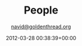 ---
author: navid@goldenthread.org
comments: false
date: 2012-03-28 00:38:39+00:00
layout: page
link: https://www.goldenthread.org/about/people/
slug: people
title: People
wordpress_id: 160
staff:
  heading: Staff
  items:
    - image: /img/archive/2014/03/torange_headshot_tfs-e1498076049423.jpg
      name: Torange Yeghiazarian
      credit: Executive Artistic Director
      bio: >
         <strong>Torange Yeghiazarian</strong> is the Founding Artistic Director of Golden Thread Productions, the first American theatre company focused on the Middle East where she launched such visionary programs as ReOrient Festival, New Threads, Fairytale Players, and What do the Women Say?, and timely initiatives such as Islam 101 and Project Alo? Torange has been recognized by Theatre Bay Area and is one of Theatre Communication Group’s Legacy Leaders of Color. She was honored by the Cairo International Theatre Festival and the Symposium on Equity in the Entertainment Industry at Stanford University. A playwright, director, and translator, Torange contributed a case study chapter to “Casting a Movement”, forthcoming from Routledge, 2019. Her translation and stage adaptation of Nizami’s “Leyla &#038; Majnun” is published on Gleeditions.com. She has been published in The Drama Review, American Theatre Magazine, AmerAsia Journal, and contributed to Encyclopedia of Women &#038; Islamic Cultures and Cambridge World Encyclopedia of Stage Actors. At Golden Thread, Torange directed OH MY SWEET LAND by Amir Nizar Zuabi, and the premieres of OUR ENEMIES: LIVELY SCENES OF LOVE AND COMBAT and SCENIC ROUTES by Yussef El Guindi, THE MYTH OF CREATION by Sadegh Hedayat, TAMAM by Betty Shamieh, STUCK by Amir Al-Azraki, VOICE ROOM by Reza Soroor, and adapted the poem, I SELL SOULS by Simin Behbehani for the stage. Torange was a member of the artistic team that developed BENEDICTUS, a collaboration among Iranian, Israeli, and American artists. She received a Gerbode-Hewlett Playwright Commission Award for ISFAHAN BLUES, a co-production with African American Shakespeare Company, and a commission from the Islamic Cultural Center of Northern California to write THE FIFTH STRING: ZIRYAB’S PASSAGE TO CORDOBA. Other plays include 444 DAYS, WAVES, and CALL ME MEHDI, included in the anthology “Salaam. Peace: An Anthology of Middle Eastern-American Drama,” TCG, 2009. Born in Iran and of Armenian heritage, Torange holds a Master’s degree in Theatre Arts from San Francisco State University.
    - image: /img/archive/2012/03/Headshot-MichelleMulholland-300x300.jpg
      name: Michelle Mulholland
      credit: Managing Director
      bio: >
         <strong>Michelle Mulholland</strong> (Managing Director) has more than 17 years of non-profit management experience from some of San Francisco’s finest arts and environmental justice organizations, including Theater Artaud, Beach Blanket Babylon, Brava Theater, the Commonwealth Club of California, The Coral Reef Alliance and Forests Forever. Since joining Golden Thread in 2012, Michelle has been enhancing day-to-day operations, enabling the company’s exponential growth by professionalizing policies and procedures, implementing a fully integrated patron management system and establishing a donor focused individual giving protocol. A freelance costume designer since 2008, she has designed for numerous Bay Area companies, including Crowded Fire Theater, New Conservatory Theatre Center, Golden Thread Productions, Word for Word, African-American Shakespeare Company, Z Space, Lorraine Hansberry Theatre, Cutting Ball Theater, and Brava Theater. She has also worked with Teatro Zinzanni, ACT and the SFMOMA.
    - image: /img/archive/2018/10/Espino-Laura-300x300.jpg
      name: Laura Espino
      credit: Program Manager, Golden Thread Fairytale Players
      bio: >
         <strong>Laura Espino</strong> is a performing artist, a teaching artist, and a mom. As the Program Manager for Fairytale Players, she spearheads the Education Program at Golden Thread Productions. She works in children&#8217;s theatre education as a Lead Teaching Artist primarily in the San Francisco Unified School District with both the San Francisco Opera Guild and The Magic Theatre. As a performing artist, her work includes credits with Theatreworks Silicon Valley, American Conservatory Theatre, The Magic Theatre, Custom Made Theatre, and California Shakespeare Theatre. She is a Theatre Bay Area Award Nominee. Laura is also the Education Coordinator with TheatreFirst in Berkeley.
    - image: /img/archive/2018/02/Torres-Grisel-300x300.jpg
      name: Grisel Torres
      credit: Production Manager
      bio: >
         <strong>Grisel (GG) Torres</strong> is from the Bay Area by way of migrant parents from Guanajuato, México. She studied Technical Theatre, Light Design, and Props Design at San Francisco State University. She also loves to paint and create movement-based performance art, and sees the two art forms as a vantage point for learning about self-healing. Grisel is the Production Manager and a Resident Artist for Golden Thread Productions, and is also the Venue Manager for the Joe Goode Annex in the Mission. She often designs lights for PUSH Dance Company and Queer Punk performance artist Keith Hennessy. She is extremely grateful to have a hand in making some of the Bay Area&#8217;s best radical art.
    - image: /img/archive/2019/02/Haidari-Farah-300x300.jpg
      name: Farah Haidari
      credit: Marketing and Patron Services Manager
      bio: >
         <strong>Farah Haidari</strong> is an Atlanta-bred writer, comedian, and arts facilitator. As the new Marketing and Patron Services Manager at Golden Thread, she manages and executes the company’s marketing and outreach initiatives, while overseeing the patrons’ front-of-house experience.<br /><br />In her last job as a Copywriter at the Brooklyn Academy of Music, she researched and wrote a range of copy marketing new performances and rising artists’ work. Farah is thrilled to be back in San Francisco, her home for stand-up comedy, and is enthused to be dedicating her work to representation for Middle Eastern people and cultures.
    - image: /img/archive/2012/04/navid_headshot.jpg
      name: Navid Ghaem Maghami
      credit: Art Director
      bio: >
         <strong>Navid Ghaem Maghami</strong> (Art Director) is a graphic designer based in San Francisco. He began working with Golden Thread in 2008. As a design professional and art director he has worked widely in a variety of disciplines and media, while focusing primarily on poster &amp; publication design, logo &amp; visual identity and advertising since 1998. Through his full-service graphic design studio NaMa (namadesignstudio.com), Navid offers creative solutions as well as design consulting services to numerous arts and cultural institutions, visual artists, independent musicians, theater companies, film festivals, and filmmakers both locally and internationally. Navid holds an MFA in design from California College of the Arts in San Francisco.<a href="http://www.namadesignstudio.com" target="_blank">namadesignstudio.com</a>
    - image: /img/archive/2015/02/VidaGhahremani_300x300.jpg
      name: Vida Ghahremani
      credit: Artist Emeritus
      bio: >
         <strong>Vida Ghahremani</strong> began acting in films as a teenager in Iran, where she established the standards of stardom. Some of her Iranian film classics include, CHAHAR RAH HAVADES, TOOFAN DAR SHAHR MA, FARYAD NIMEH-SHAB, FARDA ROWSHAN AST, ATASH VA KHAKESTAR, ESHGH VA ENTEGHAM. In the US, she appeared in the award-winning film by Wayne Wang, ONE THOUSAND YEARS OF GOOD PRAYERS, and THE STONING OF SORAYA M by Cyrus Nowrasteh. Vida has been an artistic associate with Golden Thread since its first production, OPERATION NO PENETRATION, LYSISTRATA 97! Other performances include THE LOVE MISSILE (with Sofia Ahmad as her daughter), ABAGA and NINE ARMENIANS. Ms. Ghahremani is a member of the Screen Actors Guild.
board:
  heading: Board of Trustees
  items:
    - image: /img/archive/2015/08/NoraelSamahy300x300.jpg
      name: Nora el Samahy
      credit: President
      bio: >
         <strong>Nora el Samahy</strong>’s professional acting career began in 1998 as a Fairy in San Francisco Shakespeare Festival’s production of A MIDSUMMER NIGHT’S DREAM. She then went on to work with Campo Santo, Golden Thread Productions, Alter Theater, Aurora Theatre, Magic Theatre, foolsFURY, Traveling Jewish Theatre, Berkeley Repertory Theatre, Exit Theater, Theatre Rhinoceros, Woman’s Will, Shotgun Players, African American Shakespeare Company, among others. In 2013, Nora founded a performance company called Affinity Project with Atosa Babaoff, Beatrice Basso, and Emily Hoffman. Nora is a Pilates teacher and co-owner of studio 74 pilates with business partner Jennifer Moulton.  She received her BA in psychology from Wellesley College. Love and thanks to Patrick and Ziyad.
    - image: /img/archive/2015/03/JohnAtwood_300x300.jpg
      name: John Atwood
      credit: Secretary
      bio: >
         <strong>John Atwood</strong> is a Learning and Development Manager at Google. He partners with engineering leadership to grow engineering talent and scale learning resources globally. During his time at Google, John has worked in the U.S. and Switzerland, and has visited over 10 distributed offices across Asia, Europe, and South America. Previous to Google, John performed with a number of Bay Area theatre companies including: California Shakespeare Theater, Crowded Fire Theater, New Conservatory Theatre, Impact Theatre, and Theatre Rhinoceros. John’s passion for theatre stems from his belief that theatre builds community and serves as a catalyst for important dialogue and positive change. He is absolutely thrilled to serve on the board for Golden Thread Productions. John holds an M.S. in Organization Development from Pepperdine University, and earned a Bachelors degree in Communication and Theatre from the University of California, San Diego.
    - image: /img/archive/2012/03/3f40df2.jpg
      name: Artin Der Minassians
      credit: Treasurer
      bio: >
         <strong>Dr. Artin Der Minassians</strong> is the Founding Artistic Director of the Seemorgh Ensemble (of the Bay Area Classical Harmonies) since 2006 and has directed various concerts with a focus on presenting Armenian and Iranian choral music to a wider audience in the Bay Area. He has collaborated with Pro Arts Gallery in Oakland as part of the Last Friday at Pro Arts concert series. In 2009, he was invited to coach &#8220;Chorissima,&#8221; the Grammy-­winning concert, recording, and touring ensemble of the San Francisco Girls Chorus. His Seemorgh Ensemble was invited to join the Oakland Symphony to conclude the &#8220;Notes from Armenia&#8221; concert at the majestic Paramount Theatre in 2010. The singing of the chorus in that concert was described as “lustily”, “creating panoply of stirring sounds”, and “raising the rafters” in <em>San Francisco Classical Voice</em>, <em>San Francisco Chronicle</em>, <em>Oakland Tribune</em>, <em>San Jose Mercury News</em>, and <em>Contra Costa Times</em>. &#8220;A Transcendent Homage: A Choral Tribute to the House of Torgom&#8221; concert of the Seemorgh Ensemble toured the Bay Area and the Central Valley in 2010. He directed &#8220;A Komitas Wedding project&#8221; — a collaboration between acting crew and acappella chorus — in San Francisco in 2011. In July 2016, he was selected to join the National Chamber Choir of Armenia as part of an intensive masterclass/workshop organized by the Armenian General Benevolent Union (AGBU). Artin holds a PhD degree from UC Berkeley in Electrical Engineering and Computer Sciences, and is the Engineering Director at Empower Semiconductor, a Bay Area startup company. He has been a board member of the UC Berkeley Armenian Alumni (UCBAA) and the Bay Area Classical Harmonies (BACH).
    - image: /img/archive/2019/02/Allam-May-300x300-2.jpg
      name: May Allam
      bio: >
         <strong>May Allam</strong> is Senior Director of Engineering at TiVo, San Jose CA. She manages an Engineering organization responsible for developing the TiVo experience for set-top boxes at millions of households worldwide. Before joining TiVo, May worked at Palm and IBM Cairo Scientific Center. Throughout her career, May focused on building and empowering technical teams who develop great products. May is passionate about performing arts and believes in the power and impact of performing arts in widening of visions and spreading of genuine human values. May is thrilled to support Golden Thread’s mission of building bridges between the Middle East and the West by sharing stories and opening a dialogue.
    - image: /img/archive/2017/12/Novick-Rebecca.jpg
      name: Rebecca Novick
      bio: >
         <strong>Rebecca Novick</strong> is a theatremaker based in San Francisco Bay Area. Recent projects have included <em>Electra</em> at Ten Thousand Things in Minneapolis, the world premiere of <em>A Ghost Town</em> by Juliette Carrillo for Cornerstone Theater in Los Angeles, a production of Shakespeare’s <em>Tempest </em>for California Shakespeare Theater that toured homeless shelters, prisons, and community centers, and a production of Erik Ehn’s <em>Dogsbody</em> that was presented at La Mama in New York City. Rebecca was the founding artistic director of Crowded Fire Theater Company and led the company for ten years. She also developed and led the Triangle Lab, a collaboration between California Shakespeare Theater and Intersection for the Arts, that explored how art can be more deeply integrated into community life, and then went onto serve as California Shakespeare Theater’s associate artistic director. She is thrilled to join the Golden Thread Board of Trustees, and to support the sharing of diverse stories of the Middle East.
    - image: /img/archive/2014/03/torange_headshot_tfs.jpg
      name: Torange Yeghiazarian
      bio: >
         <strong>Torange Yeghiazarian</strong> (Executive Artistic Director) founded Golden Thread in 1996 where she launched such visionary programs as ReOrient Festival &#038; Forum, Middle East America (in partnership with the Lark and Silkroad Rising), Islam 101 (with Hafiz Karmali), New Threads, and the Fairytale Players. Torange’s plays include ISFAHAN BLUES, 444 DAYS, THE FIFTH STRING: ZIRYAB’S PASSAGE TO CORDOBA, and CALL ME MEHDI. Awards include the Gerbode-Hewlett Playwright Commission Award (ISFAHAN BLUES) and a commission by the Islamic Cultural Center of Northern California (THE FIFTH STRING). Her short play CALL ME MEHDI is published in the anthology “Salaam. Peace: An Anthology of Middle Eastern-American Drama,” TCG 2009. She adapted the poem, I SELL SOULS by Simin Behbehani to the stage, and directed the premieres of OUR ENEMIES: LIVELY SCENES OF LOVE AND COMBAT and SCENIC ROUTES by Yussef El Guindi, THE MYTH OF CREATION by Sadegh Hedayat, TAMAM by Betty Shamieh, STUCK by Amir Al-Azraki and VOICE ROOM by Reza Soroor, amongst others. Her articles on contemporary theatre in Iran have been published in The Drama Review (2012), American Theatre Magazine (2010), and Theatre Bay Area Magazine (2010), and HowlRound. Torange has contributed to the Encyclopedia of Women and Islamic Cultures and Cambridge World Encyclopedia of Stage Actors. Born in Iran and of Armenian heritage, Torange holds a Master’s degree in Theatre Arts from San Francisco State University. Torange has been recognized by Theatre Bay Area and is one of Theatre Communication Group’s Legacy Leaders of Color. She was honored by the Cairo International Theatre Festival (2016) and the Symposium on Equity in the Entertainment Industry (2017).
    - image: /img/archive/2017/08/MurreyNelson-300x300.jpg
      name: Murrey Nelson
      bio: >
         <strong>Murrey Nelson</strong> is the Director of Development for Chanticleer, a 39-year-old men’s a cappella group based in San Francisco.  Following 20 years in the for-profit sector, primarily doing trademark licensing in the fashion industry, she made the decision to be a fundraising professional for arts non-profits, and has done so for 11 years, mostly in the field of classical music.  Murrey got to know Golden Thread when they were a tenant of Z Space, where she served on the board for 11 years; and got to know them more intimately when she provided fundraising consulting services to the organization in 2014.  She has served on three theatre boards, and is currently serving on the board of Sojourn, the multi-faith volunteer chaplaincy at Zuckerberg San Francisco General Hospital.  She is also on the Vestry of Trinity Saint Peters Episcopal Church and is the Chair of the Phillips Academy (Andover) Northern California Regional Alumni Association.  Murrey is delighted to bring her expertise to such a fine theatre company as Golden Thread.
    - image: /img/archive/2018/03/Babak-Sani-300x300.jpg
      name: Babak Sani
      bio: >
         <strong>Babak Sani</strong> is a partner at the law firm of Kilpatrick Townsend &#038; Stockton, where he has been practicing law since 1992. Prior to that, he had an engineering career in Silicon Valley as an integrated circuit designer in the microelectronics industry. He was born in Iran and emigrated to the U.S. at the age of 15. He has been a longtime supporter of a number of non-profits focusing on the arts, education, the environment, and immigration reform, and has provided pro bono legal services for several such organizations. He also serves on the board of The Body Positive, a non-profit focusing on education around body image. His interest in the fine arts, in particular of the type that builds bridges between the Middle East and the West, made him an early supporter of Golden Thread Productions. He believes deeply in the mission of Golden Thread and is delighted to be part of the organization. He received a Bachelor’s degree from UC Berkeley in Electrical Engineering and Computer Sciences, a Master’s degree from Santa Clara University in telecommunications, and his Juris Doctor degree from UC Hastings. He has two daughters and lives in Berkeley, CA.
artists:
  heading: Resident Artists
  text: >
    After years of building a thriving artistic community, we’re finally making it official. Golden Thread is launching its Resident Artist program as a three-year pilot seeking to create more opportunities for our artistic community, define pathways of career development, and make our diversity and impact more visible.
  items:
    - image: /img/archive/2018/02/Abdulrazzak-Hassan-300x300.jpg
      name: Hassan Abdulrazzak
      credit: Playwright
      bio: >
        <strong>HASSAN ABDULRAZZAK (Resident Artist / Playwright)</strong> is of Iraqi origin, born in Prague and living in London. His plays include <em>Baghdad Wedding </em>(Soho Theatre, 2007; Belvoir St Theatre, 2009; Akvarious Productions, 2010), <em>The Prophet </em>(Gate Theatre, 2012), <em>Love, Bombs, and Apples </em>(Arcola Theatre, 2016; and UK tour), and <em>And Here I Am</em> (Arcola Theatre, 2017; and UK tour). His short plays include <em>Lost Kingdom, </em>which was selected out of 75 scripts to be part of San Francisco&#8217;s ReOrient 2015 Festival at Golden Thread, and <em>Trump in Palestine</em>, part of a multi-author show called <em>Top Trumps</em> performed at Theatre 503 (January, 2017).  He has contributed to several anthologies including <em>Iraq+100: Stories From a Century After the Invasion</em> (Conemma Press, 2016) anrd <em>Don’t Panic I’m Islamic</em> (Saqi books, 2017). He is the recipient of George Devine, Meyer-Whitworth and Pearson theatre awards, as well as the Arab British Centre Award for Culture. <strong><a href="http://abdulrazzak.weebly.com" target="_blank">abdulrazzak.weebly.com</a></strong>
    - image: /img/archive/2018/02/Alsafi-Munaf-300x300.jpg
      name: Munaf Alsafi
      credit: Actor
      bio: >
        <strong>MUNAF ALSAFI (Resident Artist / Actor and Musician) </strong>is a Bay Area musician and actor who was introduced to theatre with <em>Aftermath</em> (Theatre Period) in 2012. Since then, he has acted with Golden Thread Productions, Bay Area Children&#8217;s Theatre, The One Minute Play Festival, and Indistage, amongst others. Recent performances include <em>Our Enemies: Lively Scenes of Love and Combat</em>, <em>Rickshaw Girl</em>, <em>Othello</em>, and <em>The Fifth String: Ziryab&#8217;s Passage to Cordoba</em>. Munaf was born in Iraq and although he migrated to the United States as a child, he was exposed to the music of his homeland at an early age and that music has continued to influence him. In America, he was raised in Alabama and Mississippi where he was exposed to the delta blues and rhythm and blues. He writes music, is a multi-instrumentalist and vocalist, and his instrument of choice is the Oud. He enjoys blending music and theatre whenever possible.</p>
    - image: /img/archive/2018/02/Arun-Kenan-300x300.jpg
      name: Kenan Arun
      credit: Make-up Designer
      bio: >
        <strong>KENAN ARUN (Resident Artist / Makeup Designer) </strong>is a makeup artist for stage and FX makeup for 10 years, and has been working with Golden Thread Productions since 2014. Some of his credits include <em>The Maids</em> by Jean Genet (Stage on the Run, One-Act Festival, Heidelberg, Germany, 2011), <em>Angels in America</em> by Tony Kushner (Stage on the Run, Ankara, Turkey, 2012), <em>The Phantom of the Opera</em> by Andrew Lloyd Webber (Turkish-American Association, Ankara, Turkey, 2012), <em>Rendezvous</em> by Rob Cantor (Music Video, Los Angeles, 2014), ReOrient 2015 and 2017 Festivals (Golden Thread Productions, San Francisco), <em>The Colored Museum</em> by George C. Wolfe (The African-American Shakespeare Company, San Francisco, 2016), <em>The Most Dangerous Highway in the World</em> by Kevin Artigue (Golden Thread Productions, San Francisco, 2016), <em>Seven Minutes to Closing</em> by Kim Nunley (Short Movie, Oakland, 2016), <em>Our Enemies: Lively Scenes of Love and Combat</em> by Yussef El Guindi (Golden Thread Productions, San Francisco, 2017). He also serves as Wig &amp; Makeup Consultant at Drunk Drag Broadway. <strong><a href="http://kenanarunmakeup.com">kenanarunmakeup.com</a></strong>
    - image: /img/archive/2018/02/Barnes-Cassie-300x300.jpg
      name: Cassie Barnes
      credit: Lighting Designer
      bio: >
        <strong>CASSIE BARNES (Resident Artist / Lighting Designer) </strong>is a lighting designer all across the Bay Area for companies such as Golden Thread Productions, Breadbox, Bay Area Children&#8217;s Theatre, 99 Stock Productions, Wiley West Productions, and Custom Made. She has recently expanded her career to include dance, which has led her to work with Applegate Dance Company, Bayer Ballet, Bay Pointe Ballet, Ledoh with Salt Farm, and Meredith Webster. She also works as a lighting technician at the San Francisco Conservatory of Music.
    - image: /img/archive/2018/02/ElGuindi-Yussef-300x300.jpg
      name: Yussef El Guindi
      credit: Playwright
      bio: >
        <strong>YUSSEF EL GUINDI’s (Resident Artist / Playwright)</strong> productions include <em>The Talented Ones</em> at Artists Repertory Theatre in Portland (Santa Barbara Independent Indy Award); <em>Our Enemies: Lively Scenes of Love and Combat</em> at Golden Thread Productions (American Theatre Critics Association’s M. Elizabeth Osborn Award); <em>Threesome</em> at Portland Center Stage, ACT, and at 59E59 (winner of a Portland Drammy for Best Original Script); <em>The Ramayana</em> (co-adaptor with Stephanie Timm) at ACT Seattle; <em>Pilgrims Musa and Sheri in the New World</em> (winner of the Steinberg/American Theater Critics Association’s New Play Award) also at ACT Seattle and at Center Repertory Company (Walnut Creek, CA); and <em>Language Rooms</em> (Edgerton Foundation New American Play Award), co-produced by Golden Thread Productions and Asian American Theater Company in San Francisco; at the Wilma Theater in Philadelphia (premiere), and at the Los Angeles Theater Center.
    - image: /img/archive/2018/02/Etemad-Nakissa-300x300.jpg
      name: Nakissa Etemad
      credit: Dramaturg
      bio: >
        <strong>NAKISSA ETEMAD (Resident Artist / Dramaturg) </strong>is a professional dramaturg, producer, director, and French translator based in San Francisco. The Regional VP of Metro Bay Area for the Literary Managers and Dramaturgs of the Americas (LMDA), she has worked in the field of dramaturgy since 1992, including full-time posts at The Wilma Theater, San Jose Repertory Theatre, and San Diego Rep. Nakissa specializes in new play development and has fostered 24 professional world premiere plays and musicals, and dramaturged over 90 productions, workshops, and staged readings. Credits include the four multi-city world premieres of Marcus Gardley’s <em>the road weeps, the well runs dry</em>, produced by the Lark’s Launching New Plays into the Repertoire initiative, which garnered her the 2015 Elliott Hayes Award for Outstanding Achievement in Dramaturgy. Nakissa is currently working with frequent collaborator Gardley on his <em>Play on! </em>commission of <em>King Lear</em> for Oregon Shakespeare Festival. She studied at the Université de Paris III, and holds an MFA in Dramaturgy from UCSD and certificates from Le Cordon Bleu, London.
    - image: /img/archive/2018/02/Khalil-Hannah-300x300.jpg
      name: Hannah Khalil
      credit: Playwright
      bio: >
        <strong>HANNAH KHALIL’s (Resident Artist / Playwright) </strong>stage plays include <em>The Scar Test</em> opened at Soho Theatre, London (“Political Theatre at its best” —<em>Exeunt</em>)<em>, Scenes from 68* Years</em> at Arcola Theatre, London (2017 James Tait Black Award nomination; “confirms Khalil as a dramatist of compelling potential” —<em>Daily Telegraph</em>), <em>The Worst Cook in the West Bank</em> at Liverpool Arabic Arts Festival, <em>Bitterenders</em> at Golden Thread Productions in San Francisco (winner Sandpit Arts’ Bulbul 2013), <em>Plan D</em> at Tristan Bates Theatre, London (nominated for the Meyer Whitworth Award), and <em>Ring</em> at (Soho Theatre’s Westminster Prize). Hannah’s work for radio includes <em>The Deportation Room</em> and <em>Last of the Pearl Fishers</em>, both for BBC Radio 4. She is currently working on Channel 4 drama <em>Hollyoaks</em>. Her first short film <em>The Record took</em> the Tommy Vine Award at the Underwire Festival 2015 and is in post-production. She is under commission for Shakespeare&#8217;s Globe, The RSC and the National Theatre of Scotland. She was the Bush Theatre’s writer on attachment as part of Project 2036 in 2017. <a href="http://www.hannahkhalil.com/" target="_blank">hannahkhalil.com</a>
    - image: /img/archive/2018/02/Rahamim-Roneet-300x300.jpg
      name: Roneet Aliza Rahamim
      credit: Actor
      bio: >
        <strong>RONEET ALIZA RAHAMIM (Resident Artist / Actor) </strong>made her professional Bay Area debut performing with Golden Thread Productions in 2012. After receiving a B.F.A. in Acting from Marymount Manhattan College, she spent time working in the Twin Cities in Minnesota with companies such as Mixed Blood, Park Square Theatre, and Swandive Theater. Since the Bay Area native moved back to California, she has enjoyed working with City Lights Theater Company, Palo Alto Players, Breadbox Theater, and of course Golden Thread, among others. At Golden Thread, you may have seen her in ReOrient 2012 and 2015 and once or twice reading a New Threads work. In 2017, she was honored to receive a Theatre Bay Area Award for her work in <em>The Diary of Anne Frank </em>— playing young Anne was a dream role come true. Roneet stands for theatre that betters us as human beings, important stories like Anne’s and the stories Golden Thread strives to bring to its audiences. <strong><a href="http://www.roneet.com/">roneet.com</a></strong>
    - image: /img/archive/2015/08/damien-seperi300x300.jpg
      name: Damien Seperi
      credit: Actor
      bio: >
        <strong>DAMIEN SEPERI (Resident Artist / Actor) </strong>has done several plays and readings with people he considers friends at Golden Thread Productions, including the world premiere of <em>Autobiography of a Terrorist </em>by Saïd Sayrafiezadeh and the ReOrient 2015 Festival of Short Plays. He has been acting in the Bay Area for many years, and hopes to continue doing so for many more. He studied at A.C.T. and Berkeley Repertory Theatre. Vives les artistes!
    - image: /img/archive/2016/09/Headshot-MohammadTalani-300x300.jpg
      name: Mohammad Talani
      credit: Actor and Musician
      bio: >
        Born in Iran, <strong>MOHAMMAD TALANI (Resident Artist / Actor and Musician) </strong>is a Berkeley-based musician, actor, and videographer. He is founding member of BandBand and joined the indie Iranian band, Kiosk in 2012. He has been living in U.S. since 2010 and collaborated with different artists such as Bahram Beyzaei, Mohsen Namjoo, Babak Jalali, Shahrzad Sepanlou and Circo cafe.
    - image: /img/archive/2018/02/Uesugi-Mikiko-300x300.jpg
      name: Mikiko Uesugi
      credit: Scenic Designer
      bio: >
        <strong>MIKIKO UESUGI (Resident Artist / Scenic Designer) </strong>designed <em>Our Enemies: Lively Scenes of Love and Combat</em>, <em>444 Days</em>, <em>Language Room</em>, <em>Night Over Erzinga,</em> and ReOrient 2004 Festival of Short Plays for Golden Thread Productions. Other theatre credits include <em>Detroit</em>, <em>Fat Pig</em>, and <em>Salome</em> for Aurora Theatre Company; <em>This Lingering Life</em> for Theatre of Yugen; <em>Topdog/Underdog</em> for Marin Theatre Company, <em>Blackademics</em> for Crowded Fire; <em>Food Stories </em>and<em> 4 Adverbs</em> for Word for Word; <em>Ambition Facing West</em> for TheatreWorks; <em>Peer Gynt</em> for the American Conservatory Theater M.F.A. program; <em>Let My Enemy Live Long!</em> for Berkeley Repertory Theatre; <em>Brönte </em>and<em> A Common Vision</em> for Magic Theatre; and <em>Curlew River</em> for Chanticleer. Uesugi, originally from Japan, received her B.A. in painting at Musashino Art University<em>, </em>and has exhibited her work in Tokyo. She received her M.F.A. in Theatre Arts from SFSU and held a design internship at A.C.T. She is a recipient of the NEA/TCG Career Development Program for Designers, Ignite Fund, and the Isadora Duncan Dance Award.
    - image: /img/archive/2018/02/Ahmad-Sofia-300x300.jpg
      name: Sofia Ahmad
      credit: Actor
      bio: >
        <strong>SOFIA AHMAD (Resident Artist / Actor)</strong> is an Oakland-based actor, ballroom dance instructor and choreographer, and teaching artist. Her first collaboration with Golden Thread was in 2003 on the original musical <em>The Love Missile<strong>. </strong></em>Since then, she has had the pleasure of appearing in the mainstage productions of <em>Isfahan Blues</em> and <em>The Most Dangerous Highway in the World,</em> as well as many readings. Other local acting credits include SF Shakespeare Festival, Magic Theatre, Shakespeare Santa Cruz, Those Women Productions, Arabian Shakespeare Festival, San Jose Stage, Pacific Repertory Theater, Bay Area Playwrights Festival, and New Conservatory Theatre Center. Theatre choreography credits include San Francisco Playhouse and Inverness Shakespeare. She has served as a teaching artist with SF Shakespeare, Theatreworks, Word 4 Word, San Francisco School, and the City of Piedmont. Sofia is a graduate of NYU’s Tisch School of the Arts and a proud member of AEA and SAG-AFTRA. <strong><a href="http://www.sofiaahmad.com/">sofiaahmad.com</a></strong>
    - image: /img/archive/2018/02/Apfel-Wesley-300x300.jpg
      name: Wesley Apfel
      credit: Stage Manager
      bio: >
        <strong>WESLEY APFEL (Resident Artist / Stage Manager) </strong>is excited to join the team of Resident Artists at Golden Thread.  For the company, he has stage managed the ReOrient Festivals in 2012 and 2015, and the world premiere of <em>Night Over Erzinga</em>.  Bay Area credits include <em>Detroit, After the Revolution</em>, and <em>This Is How It Goes </em>(Aurora); <em>The 39 Steps</em>, <em>Lucky Stiff,</em> and <em>Xanadu</em> (Center REP); <em>Somewhere</em> (Theatreworks). He’s spent five seasons with the Sacramento Theatre Company, including the world premieres of <em>The Donner Party: An American Musical, Of Kites and Kings</em>, and<em> Kate: The Unexamined Life of Katharine Hepburn. </em>He has stage managed more than 40 productions in the New York area — including the original productions of <em>The Graduate, Festen, Gutenberg the Musical!, Bat Boy, The Musical of Musicals</em>, <em>Little Fish </em>and <em>The Thing About Men</em>. Wes also served as the Production Supervisor for the Summer Play Festival at the Public Theatre.
    - image: /img/archive/2018/02/Asher-James-300x300.jpg
      name: James Asher
      credit: Actor
      bio: >
        <strong>JAMES ASHER (Resident Artist / Actor) </strong>Regional: <em>Sweeney Todd, Show Boat</em> (San Francisco Opera); <em>The Laramie Project</em> (Berkeley Rep/La Jolla Playhouse); <em>Three Trials of Oscar Wilde</em> (national tour); <em>Picasso at the Lapin Agile</em> (national tour); <em>The Foreigner</em> (San Jose Rep); <em>Tape</em> (Magic Theatre); <em>Our Enemies: Lively Scenes of Love and Combat,</em> <em>Language Rooms, Back of the Throat</em> (Golden Thread/LATC); <em>You Mean to Do Me Harm </em>(SF Playhouse); <em>The Merry Wives Of Windso</em>r (Santa Cruz Shakespeare Festival); <em>Love&#8217;s Labour Lost</em> (Idaho Shakespeare Festival). NYC/Off Broadway: <em>The Laramie Project</em> (Union Square Theater); <em>Destination America</em> (Second Stage Studio); <em>Sajjil (Record)</em> (Nibras Theater Co). Film: <em>Paradise Club</em>, <em>Us</em>, <em>The Singularity is Near</em>. TV: <em>Parenthood</em> (NBC), <em>Spicy City</em> (HBO), <em>Chance</em> (Hulu).
    - image: /img/archive/2018/02/Boyd-Kate-300x300.jpg
      name: Kate Boyd
      credit: Scenic and Lighting Designer
      bio: >
        <strong>KATE BOYD (Resident Artist / Scenic and Lighting Designer) </strong>recently designed sets for ReOrient 2017 Festival of Short Plays, sets and lights for <em>Isfahan </em><em>Blues</em>, and sets for <em>The Most Dangerous Highway in the World </em>(TBA Award nomination). Other credits: Aurora Theatre, Center Rep, Magic Theatre, Merola Opera, SF Conservatory of Music, Marin Theatre Company, TheatreWorks, and Brava. Kate teaches stagecraft and design at Lick-Wilmerding High School, and was a recipient of the Gerbode Design Fellowship.
    - image: /img/archive/2018/02/Eliezer-Deborah-300x300.jpg
      name: Debórah Eliezer
      credit: Actor
      bio: >
        <strong>DEBÓRAH ELIEZER (Resident Artist / Actor)</strong>, is an ensemble theatre maker. She has been working with Golden Thread since 2003. Golden Thread credits include <em>Karima’s City</em> (2003 ReOrient and 2004 Cairo Festival of Experimental Theatre) by Yussef El Guindi, <em>The Admission</em> by Mottie Lerner, <em>Ecstasy, a Waterfable</em> by Denmo Ibrahim, and <em>The Fifth String</em> by Torange Yeghiazarian. Eliezer is the Co-Artistic Director of foolsFURY, producing new work, a national festival, internship opportunities, and public educational programs. She holds a BA Cum Laude from SF State University and a certificate in Sound, Voice, Music Healing from CIIS. With foolsFURY, Eliezer has created and performed in world premieres of <em>(dis)Place[d]</em>, which she wrote and performed, <em>The Unheard of World</em> by Fabrice Melquiot,  <em>Faulted</em> by Angela Santillo, <em>Port Out Starboard Home</em> with Sheila Callaghan (SF and NYC), <em>Monster in the Dark</em> with Doug Dorst,  <em>The Devil on All Sides</em> by Fabrice Melquiot (SF and NYC),  <em>All You Can Eat</em> by Steven Morgan Haskell,  and <em>The Jensen Files</em> by Ben Yalom. Eliezer directed and choreographed <em>The Seeing Place</em> by Elizabeth Spreen and Debórah Eliezer. Choreographic credits include Boxcar’s <em>The Speakeasy</em>, foolsFURY’s <em>Port Out, Starboard Home</em>, <em>Monster in the Dark</em>, Charles Mee’s <em>Big Love</em>, Shakespeare’s <em>Twelfth Night</em>, and foolsFURY’s adaptation of Don Delillo’s <em>Valparaiso</em>. Incubator Series performances include Lucinda Otto’s <em>Threshold</em>, Mia Rovegno’s <em>The Apartment</em>, Doug Dorst’s <em>(R)Evolution X</em>,  and Angela Santillo’s <em>Sera</em>. She has also worked with Woman’s Will, The Puppet Players, Marin Shakespeare, Antenna Theater, and TJT. She was the Co-Artistic Director of Eclipse Dance Theater from 1996-2002. As a professional voiceover artist, you may have heard her voice in over 25 Leapfrog Toys, Sims 2, 3, and 4 video games, or numerous radio ads. Eliezer teaches throughout the Bay Area, and maintains a private coaching practice.  She produces weddings, workshops, and retreats at Venado, a 33-acre artist retreat center.  For more information, visit Venado Retreat on Facebook.
    - image: /img/archive/2018/02/Etemad-Naseem-300x300.jpg
      name: Naseem Etemad
      credit: Actor
      bio: >
        <strong>NASEEM ETEMAD (Resident Artist / Actor) </strong>is a Los Angeles-based actor that has worked both behind the scenes and on stage with Golden Thread Productions over the last three years, appearing in their New Threads Reading Series, in ReOrient 2015 as Yuliana in <em>Turning Tricks </em>and in ReOrient 2017 as Najla in <em>Manar </em>and as Woman 2 in <em>The Rehearsal. </em>Favorite roles include Pakeeza in <em>Suburbia </em>at Breach Once More; Maryam in <em>Strength and Fortune, </em>a short film by Zein Productions; and Samar in <em>Veils </em>at The Pear Theatre<em>.</em>
    - image: /img/archive/2013/07/mona-headshot.jpg
      name: Mona Mansour
      credit: Playwright
      bio: >
        <strong>MONA MANSOUR</strong> <strong>(Resident Artist / Playwright)</strong> <em>We Swim, We Talk, We Go to War</em>, directed by Evren Odcikin, will premiere at Golden Thread in 2018. <em>The Vagrant Trilogy </em>premieres at Mosaic Theater in D.C. in June 2018, directed by Mark Wing-Davey. It was presented at New Dramatists in fall 2016 after a workshop at the Vineyard Arts Project with the Public Theater. Of the trilogy: <em>The Hour of Feeling </em>(directed by Wing-Davey) premiered at the Humana Festival at Actors Theatre of Louisville, and a new Arabic translation was presented at NYU Abu Dhabi as part of its Arab Voices Festival in 2016; <em>Urge For Going </em>had productions at Public LAB (directed by Hal Brooks) and Golden Thread (directed by Odcikin); <em>The Vagrant </em>was workshopped at the 2013 Sundance Theater Institute. Other plays: <em>The Way West (</em>Labyrinth Theater, directed by Mimi O’Donnell; Steppenwolf, directed by Amy Morton; and Marin Theatre Company, directed by Hayley Finn), <em>Unseen </em>(Gift Theater Chicago, directed by Maureen Payne-Hahner), and <em>In the Open </em>(Waterwell, directed by James Dean Palmer). Mona is a member of New Dramatists. Commissions include Playwrights Horizons, Old Globe Theater, La Jolla Playhouse, and Oregon Shakespeare Festival’s “American Revolutions.” 2012 Whiting Award. 2014 Middle East America Distinguished Playwright Award. <strong><a href="http://www.monamansour.com">monamansour.com</a></strong>
    - image: /img/archive/2015/08/Sara-Razavi300x300.jpg
      name: Sara Razavi
      credit: Director and Actor
      bio: >
        <strong>SARA RAZAVI (Resident Artist / Director and Actor) </strong>served on the Golden Thread Board of Trustees from 2010-2016. Razavi first collaborated with Golden Thread as a performer in ReOrient 2007. She joined the ReOrient team again in 2009, notably as the monologist in <em>The Monologist Suffers Her Monologue</em> by Yussef El Guindi. In addition to performance, Razavi has also directed several productions as part of ReOrient Festivals, including Mona Mansour and Tala Manassah’s <em>The Letter (2012) </em>and <em>The House</em> (2015), Farzam Farrokhi’s <em>2012 </em>(2012), Nahal Navidar’s <em>Songs of our Childhood</em> (2015), E.H. Benedict&#8217;s <em>War on Terror </em>(2017)<em>, </em>and Sevan K. Greene&#8217;s <em>A is For Ali </em>(2017). In addition to Golden Thread, some of Razavi’s favorite Bay Area collaborations include various productions with Elastic Future, Maryam Rostami’s, <em>Persepolis, Texas</em> for CounterPULSE, and Denmo Ibrahim’s <em>BABA </em>for Alter Theatre (winner for San Francisco Bay Area Theatre Critics Circle award for “Best Original Script” and nominee for “Best Solo Performance”). Razavi graduated from UC Davis with a degree in sociology and theatre studies, which included a year-long theatre focus at University of Birmingham, in England. In 2013 she completed her MBA with a focus on social enterprises and is presently the Interim CEO of Working Solutions, a microlender which provides capital and consulting services to local small businesses.
    - image: /img/archive/2018/02/Tateosian-Lisa-300x300.jpg
      name: Lisa Tateosian
      credit: Actor and Choreographer
      bio: >
        <strong>LISA TATEOSIAN (Resident Artist / Choreographer and Actor)</strong> has been working with Golden Thread since 2002, when she choreographed and performed in the musical <em>Love Missile</em>. She has since worn many hats with the company: performer in a number of productions, stage manager for <em>Benedictus</em>, choreographer for <em>Learn to Be Latina</em> and Fairytale Players, as well as helping with assorted administrative and production tasks. Lisa has also consulted with and helped launch Golden Thread’s Education Program. Born to parents of Armenian descent, Lisa grew up in the Bay Area, studying music and dance, and began performing in community theatre at age 11. Lisa has enjoyed performing with various local dance and theatre companies including Khadra International Dance Theatre, Ballet Asfaneh, Dance Brigade, CTA/Crossroads, Douglas Morrison Theatre, Women’s Will, and College of Marin. She had a career as a Teaching Artist in numerous schools in the Bay Area, and toured in California in school productions. She has enjoyed choreographing for student shows and professional theatre. Lisa holds a B.A. in Fine Arts from Mills College and a M.A. in Educational Theatre from New York University.
    - image: /img/archive/2018/02/Warda-Bella-300x300.jpg
      name: Bella Warda
      credit: Actor and Director
      bio: >
        <strong>BELLA WARDA (Resident Artist / Actor and Director),</strong> an Iranian-born Berkeley resident, has worn many hats in the world of theatre, including acting, directing, and set and costume design. Some hats looked better than others. She hopes the hat she is wearing this time will fit and please you. She is a founding member of the Darvag Theater Group, which celebrated its 30th anniversary in 2015.
    - image: /img/archive/2018/02/Alaudini-Shoresh-300x300.jpg
      name: Shoresh Alaudini
      credit: Actor
      bio: >
        <strong>SHORESH ALAUDINI (Resident Artist / Actor) </strong>is a self- proclaimed mavenous artist, combining ravenous and maven to encompass his insatiable desire to express through any possible creative outlet at his disposal. He received his B.A. in Performing Arts and Social Justice at the University of San Francisco. He was the inaugural recipient of the Beach Blanket Babylon $10,000 Acting Scholarship for the Arts. He has performed with Golden Thread Productions, Berkeley Repertory Theatre, Shotgun Players, Pollinator Theatre, Sleepwalkers Theatre, Theatre Period, Crowded Fire, Brava, Rising Voices, College Players USF, Ross Valley Players, and Intersection for the arts. Film credits include 2004’s award winning indy <em>Mission Movie</em>, 2007 Sundance Selection <em>Strange Culture</em>, and Focus Feature’s 2016 release <em>Kicks</em>. Born of Laotian and Persian Roots, part of his mission in the Bay Area revolves around showcasing those interconnected aspects of family and culture integral to his upbringing to garner a greater understanding of how we can build common ground through storytelling.
    - image: /img/archive/2018/02/Ard-James-300x300.jpg
      name: James Ard
      credit: Sound Designer
      bio: >
        <strong>JAMES ARD (Resident Artist / Sound Designer) </strong>Ard is a local San Francisco designer, noisemaker, mechanic, and theatre vagrant, who composes soundscapes &amp; music for humans, dogs, parrots, and bicycles. Ard’s sound design has been heard at the Public Theater in New York, the Getty Villa in Los Angeles, and most importantly: here at home in San Francisco, at the Potrero Stage, in collaborations with both Golden Thread Productions and Crowded Fire. Recent Golden Thread credits include adaptation for <em>Shelter </em>(alongside Torange Yeghiazarian), sound design for <em>The Most Dangerous Highway in the World</em>, and sound design for various plays presented at ReOrient Festivals 2015 and 2017.  Ard is a co-founder of SoundPlay.media, and is currently producing short plays for podcast at <strong><a href="http://www.barewiretheatre.com">BareWireTheatre.com</a></strong>.
    - image: /img/archive/2018/02/Babaoff-Atosa-300x300.jpg
      name: Atosa Melody Babaoff
      credit: Actor
      bio: >
        <strong>ATOSA MELODY BABAOFF (Resident Artist / Actor) </strong>is thrilled to be on this adventure with her old friends and theatre family at Golden Thread. She was just graduating from the American Conservatory Theater&#8217;s M.F.A. Program when she dove into her first Golden Thread production of <em>Nine Armenians</em> back in the early-2000s. She has worked with Golden Thread sporadically ever since, and this last experience with the ReOrient 2017 Festival left her feeling joyful and nourished as ever. She has also worked at A.C.T, Berkeley Rep, Magic Theatre, Marin Theatre Company, and was a company member of both Laura Arrington Dance and Liz Tenuto Dance and a Half, which led her to NYC twice for some amazing performances. She is a founding member of Affinity Project with Nora el Samahy, Beatrice Basso, and Emily Hoffman. They were recipients of grants/residencies that led them to perform with FoolsFURY and at YBCA. She has an abundant and lovely yoga career when not performing. She is grateful for all of the loved ones in her life who encourage her to keep pursuing all that she is passionate about, in art and in life.
    - image: /img/archive/2018/02/Cave-Jim-300x300.jpg
      name: Jim Cave
      credit: Lighting Designer
      bio: >
        <strong>JIM CAVE (Resident Artist / Lighting Designer) </strong>has focused on the development of new theatre and multi-disciplinary and site-specific performances for the past 40 years. He has directed and designed plays, dance, dance-theater, opera, new music theatre, site-specific spectaculars, and even a flea circus at the Exploratorium. <em>The East Bay Express</em> included him in its Best Of 2004 edition for <em>Moodiest Theatrical Illumination: </em>&#8220;His understanding of both the plays he lights and the theatre’s space is total. Warm and inviting or searing and harsh, Cave&#8217;s lighting designs often tell us as much about the story as the text itself.&#8221; He received Bay Area Critics&#8217; Circle Awards for the premiere production of Tony Kushner&#8217;s <em>Angels in America</em> at The Eureka Theatre and for Aurora Theatre Company productions of <em>Jack Goes Boating</em> and <em>The Entertainer</em>. His collaborators have included Campo Santo, Word for Word, Intersection for the Arts, Aurora Theatre Company, Eureka Theatre, Woody Woodman’s Finger Palace, Erling Wold, Robert Ernst, Anna Halprin, Ruth Zaporah, The Residents, Deborah Slater, Oliver DiCicco and Mobius Operandi, Magic Theatre, Darvag, and Golden Thread.
    - image: /img/archive/2015/08/NoraelSamahy300x300.jpg
      name: Nora el Samahy
      credit: Actor
      bio: >
        <strong>NORA EL SAMAHY (Resident Artist / Actor)</strong> began her professional acting career in 1998 as a Fairy in San Francisco Shakespeare Festival’s production of <em>A Midsummer Night’s Dream</em>. She then went on to work with Campo Santo, Golden Thread Productions, Alter Theater, Aurora Theatre, Magic Theatre, foolsFURY, Traveling Jewish Theatre, Berkeley Repertory Theatre, Exit Theater, Theatre Rhinoceros, Woman’s Will, Shotgun Players, African American Shakespeare Company, among others. In 2013, Nora founded a performance company called Affinity Project with Atosa Babaoff, Beatrice Basso, and Emily Hoffman. Nora is a Pilates teacher and co-owner of studio 74 pilates with business partner Jennifer Moulton. She received her BA in psychology from Wellesley College. Nora also serves on the Golden Thread Board of Trustees. Love and thanks to Patrick and Ziyad.
    - image: /img/archive/2016/09/Headshot-Denmo-Ibrahim-300x300.jpg
      name: Denmo Ibrahim
      credit: Actor and Playwright
      bio: >
        <strong>DENMO IBRAHIM (Resident Artist / Actor and Playwright) </strong>is an actor and writer based in the San Francisco Bay Area. She originated the role of Nana in the world premiere of <em>A Thousand Splendid Suns</em>(American Conservatory Theatre &amp; Theatre Calgary) and will continue a national tour this time in the role of Mariam opening at The Old Globe in San Diego in May 2018<em>. </em>Recent credits include<em> </em>Kathryn in <em>Splendour </em>at Aurora Theatre, Noor in <em>Our Enemies: Lively Scenes of Love and Combat </em>at Golden Thread Productions (nominated for a SF Bay Area Theatre Critics’ Circle Award)<em>, </em>Claudio in <em>Much Ado About</em> <em>Nothing</em> at California Shakespeare Theater, and Tyra in <em>I Call My Brothers</em> at Crowded Fire Theater Company (Theatre Bay Area Award for Outstanding Female Actor in a Featured Role). Her solo show <em>BABA</em>, funded by the National Endowment for the Arts, won a SFBATCC for best original script. Ibrahim is a founding artistic director of Mugwumpin. She earned her MFA in Lecoq-Based Actor-Created Physical Theatre from Naropa University and a BFA in acting from Boston University. <a href="http://adenmoproject.com/">adenmoproject.com</a>
    - image: /img/archive/2018/02/Radecker-Lawrence-300x300.jpg
      name: Lawrence Radecker
      credit: Actor
      bio: >
        <strong>LAWRENCE RADECKER’s (Resident Artist / Actor) </strong>first production with Golden Thread was the ReOrient 2003 Festival, which then turned into an ongoing relationship with Torange and the company through to the most recent ReOrient 2017 Festival. After a few more Festivals, readings, and a couple of main stage productions, he is proud to be a resident artist with Golden Thread. Lawrence has appeared on stage at Magic Theatre, San Jose Stage, Aurora, Marin Theatre Company, Thick Description, amongst others. He is also a resident artist with Crowded Fire Theatre, where he has developed and debuted roles in a number of world premieres.
    - image: /img/archive/2018/02/Runk-Karen-300x300.jpg
      name: Karen Runk
      credit: Stage Manager
      bio: >
        <strong>KAREN RUNK (Resident Artist / Stage Manager)</strong> moved to San Francisco with the intention of only staying for a few months&#8230; Two decades later, she&#8217;s still here! This is largely due to the talented folks at the SF Mime Troupe, where Runk is the resident Production Stage Manager, but mostly due to rent control! Runk has also stage managed with the Magic Theatre, SF Shakespeare Festival, Intersection for the Arts, Word For Word, African-American Shakespeare Company, and, of course, Golden Thread Productions! Runk is excited and honored to have found a second home away from home with Golden Thread’s Resident Artists program.
    - image: /img/archive/2018/02/Shiu-Benjamin-300x300.jpg
      name: Benjamin Shiu
      credit: Stage Manager
      bio: >
        <strong>BENJAMIN SHIU (Resident Artist / Stage Manager) </strong>Golden Thread credits: <em>Autobiography of a Terrorist </em>(stage manager), <em>Oh My Sweet Land </em>(assistant stage manager), <em>Our Enemies: Lively Scenes of Love and Combat </em>(production assistant). Other credits: <em>Belleville </em>at Custom Made (stage manager); <em>A Tale of Autumn, You For Me For You, The Shipment, </em>and <em>I Call My Brothers </em>at Crowded Fire (assistant stage manager); <em>Chinglish </em>at Palo Alto Players (set crew); and <em>Crane </em>at Ferocious Lotus (front of house management). B.A. in Drama, SFSU.
    - image: /img/archive/2018/02/Torres-Grisel-300x300.jpg
      name: Grisel (GG) Torres
      credit: Stage Manager and Props Designer
      bio: >
        <strong>Grisel (GG) Torres</strong> is from the Bay Area by way of migrant parents from Guanajuato, México. She studied Technical Theatre, Light Design, and Props Design at San Francisco State University. She also loves to paint and create movement-based performance art, and sees the two art forms as a vantage point for learning about self-healing. Grisel is the Production Manager and a Resident Artist for Golden Thread Productions, and is also the Venue Manager for the Joe Goode Annex in the Mission. She often designs lights for PUSH Dance Company and Queer Punk performance artist Keith Hennessy. She is extremely grateful to have a hand in making some of the Bay Area&#8217;s best radical art.
advisors:
  heading: Advisory Board
  items:
    - name: Samer Ali
      credit: Director, The Center for Middle Eastern and North African Studies, and Associate Professor, Near Eastern Studies, University of Michigan
    - name: Marvin Carlson
      credit: Distinguished Professor, Theatre, Comparative Literature, and Middle Eastern Studies, The Graduate Center, CUNY
    - name: Hamid Dabashi
      credit: Professor, Iranian Studies and Comparative Literature, Columbia University
    - name: Philip Kan Gotanda
      credit: Playwright and Professor, Playwriting, UC Berkeley
    - name: Roberta Levitow
      credit: Co-Founder, Theatre Without Borders, and Senior Program Associate, Sundance Institute Middle East North Africa Theatre Program
    - name: Suniana Maira
      credit: Professor, Asian American Studies, UC Davis
    - name: Ella Shohat
      credit: Professor, Art & Public Policy and Middle Eastern & Islamic Studies, NYU Tisch School of the Arts
    - name: Roberto Gutiérrez Varea
      credit: Founding Faculty, Performing Arts and Social Justice Program, University of San Francisco
    - name: Naomi Wallace
      credit: Playwright and MacArthur Fellow
---
